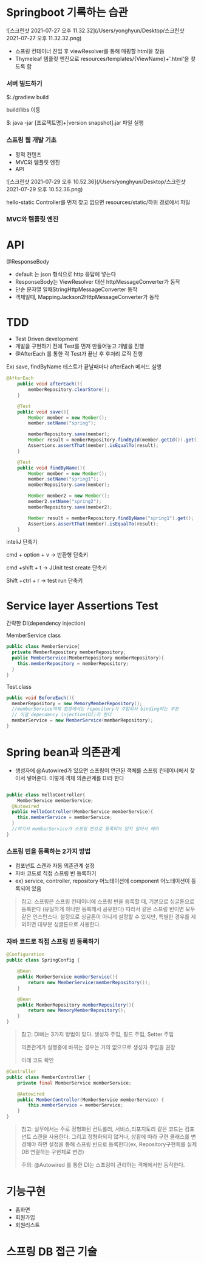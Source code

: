 # Springboot 기록하는 습관



![스크린샷 2021-07-27 오후 11.32.32](/Users/yonghyun/Desktop/스크린샷 2021-07-27 오후 11.32.32.png)



- 스프링 컨테이너 진입 후 viewResolver를 통해 매핑할 html을 찾음
- Thymeleaf 템플릿 엔진으로 resources/templates/{ViewName}+'.html'을 찾도록 함



### 서버 빌드하기

$:./gradlew build

build/libs 이동

$: java -jar [프로젝트명]+[version snapshot].jar 파일 실행



### 스프링 웹 개발 기초

- 정적 컨텐츠
- MVC와 템플릿 엔진
- API



![스크린샷 2021-07-29 오후 10.52.36](/Users/yonghyun/Desktop/스크린샷 2021-07-29 오후 10.52.36.png)



hello-static Controller를 먼저 찾고 없으면 resources/static/하위 경로에서 파일



### MVC와 템플릿 엔진



# API

@ResponseBody

- default 는 json 형식으로 http 응답에 넣는다
- ResponseBody는 ViewResolver 대신 httpMessageConverter가 동작
- 단순 문자열 일때StringHttpMessageConverter 동작
-  객체일때, MappingJackson2HttpMessageConverter가 동작





# TDD

- Test Driven development
- 개발을 구현하기 전에 Test를 먼저 만들어놓고 개발을 진행
- @AfterEach 를 통한 각 Test가 끝난 후 후처리 로직 진행

Ex) save, findByName 테스트가 끝날때마다 afterEach 메서드 실행

```java
@AfterEach
    public void afterEach(){
        memberRepository.clearStore();
    }

    @Test
    public void save(){
        Member member = new Member();
        member.setName("spring");

        memberRepository.save(member);
        Member result = memberRepository.findById(member.getId()).get();
        Assertions.assertThat(member).isEqualTo(result);
    }

    @Test
    public void findByName(){
        Member member = new Member();
        member.setName("spring1");
        memberRepository.save(member);

        Member member2 = new Member();
        member2.setName("spring2");
        memberRepository.save(member2);

        Member result = memberRepository.findByName("spring1").get();
        Assertions.assertThat(member).isEqualTo(result);
    }
```

inteliJ 단축기

 cmd + option + v -> 반환형 단축키

cmd +shift + t -> JUnit test create 단축키

Shift +ctrl + r -> test run 단축키



# Service layer Assertions Test

간략한 DI(dependency injection)

MemberService class

```java
public class MemberService{
  private MemberRepository memberRepository;
  public MemberService(MemberRepository memberRepository){
    this.memberRepository = memberRepository;
  }
}	

```

Test.class

```java
public void BeforeEach(){
  memberRepository = new MemoryMemberRepository();
  //memberService객체 입장에서는 repository가 주입되서 binding되는 부분
  // 이걸 dependency injection(DI)라 한다
  memberService = new MemberService(memberRepository);
}
```



# Spring bean과 의존관계

- 생성자에 @Autowired가 있으면 스프링이 연관된 객체를 스프링 컨테이너에서 찾아서 넣어준다. 이렇게 객체 의존관계를 DI라 한다

```java

public class HelloController{
	MemberService memberService;
  @Autowired
  public HelloController(MemberService memberService){
    this.memberService = memberService;
  }
  //여기서 memberService가 스프링 빈으로 등록되어 있지 않아서 에러
}
```



### 스프링 빈을 등록하는 2가지 방법

- 컴포넌트 스캔과 자동 의존관계 설정
- 자바 코드로 직접 스프링 빈 등록하기
- ex) service, controller, repository 어노테이션에 component 어노테이션이 등록되어 있음

> 참고: 스프링은 스프링 컨테이너에 스프링 빈을 등록할 때, 기본으로 싱글톤으로 등록한다 (유일하게 하나만 등록해서 공유한다) 따라서 같은 스프링 빈이면 모두 같은 인스턴스다. 설정으로 싱글톤이 아니게 설정할 수 있지만, 특별한 경우를 제외하면 대부분 싱글톤으로 사용한다.





### 자바 코드로 직접 스프링 빈 등록하기

```java
@Configuration
public class SpringConfig {

    @Bean
    public MemberService memberService(){
        return new MemberService(memberRepository());
    }

    @Bean
    public MemberRepository memberRepository(){
        return new MemoryMemberRepository();
    }
}
```



> 참고: DI에는 3가지 방법이 있다. 생성자 주입, 필드 주입, Setter 주입
>
> 의존관계가 실행중에 바뀌는 경우는 거의 없으므로 생성자 주입을 권장
>
> 아래 코드 확인

```java
@Controller
public class MemberController {
    private final MemberService memberService;

    @Autowired
    public MemberController(MemberService memberService) {
        this.memberService = memberService;
    }
}
```

> 참고: 실무에서는 주로 정형화된 컨트롤러, 서비스,리포지토리 같은 코드는 컴포넌트 스캔을 사용한다. 그리고 정형화되지 않거나, 상황에 따라 구현 클래스를 변경해야 하면 설정을 통해 스프링 빈으로 등록한다(ex, Repository구현체를 실제 DB 연결하는 구현체로 변경)
>
> 주의: @Autowired 를 통한 DI는 스프링이 관리하는 객체에서만 동작한다.



# 기능구현



- 홈화면
- 회원가입
- 회원리스트



# 스프링 DB 접근 기술







